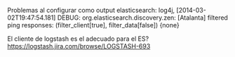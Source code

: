 Problemas al configurar como output elasticsearch:
log4j, [2014-03-02T19:47:54.181] DEBUG: org.elasticsearch.discovery.zen: [Atalanta] filtered ping responses: (filter_client[true], filter_data[false]) {none}

El cliente de logstash es el adecuado para el ES?
https://logstash.jira.com/browse/LOGSTASH-693
